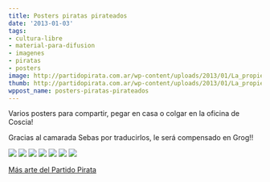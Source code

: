 ```yaml
---
title: Posters piratas pirateados
date: '2013-01-03'
tags:
- cultura-libre
- material-para-difusion
- imagenes
- piratas
- posters
image: http://partidopirata.com.ar/wp-content/uploads/2013/01/La_propiedad_intelectual_es_el_robo.jpg
thumb: http://partidopirata.com.ar/wp-content/uploads/2013/01/La_propiedad_intelectual_es_el_robo-150x150.jpg
wppost_name: posters-piratas-pirateados
---
```


Varios posters para compartir, pegar en casa o colgar en la oficina de Coscia!

Gracias al camarada Sebas por traducirlos, le será compensado en Grog!!

<img src="http://adhoc.partidopirata.com.ar/attachments/36/zona_libre.partidopirata.png" style="max-width:618px">
<img src="http://adhoc.partidopirata.com.ar/attachments/39/que_haya_copias.partidopirata.png" style="max-width:618px">
<img src="http://adhoc.partidopirata.com.ar/attachments/37/propiedad_intelectual.partidopirata.png" style="max-width:618px">
<img src="http://adhoc.partidopirata.com.ar/attachments/35/batalla.partidopirata.png" style="max-width:618px">
<img src="http://adhoc.partidopirata.com.ar/attachments/38/original_muerto.partidopirata.png" style="max-width:618px">
<img src="http://adhoc.partidopirata.com.ar/attachments/41/becerro_dorado.partidopirata.png" style="max-width:618px">
<img src="http://adhoc.partidopirata.com.ar/attachments/40/cara_libre.partidopirata.png" style="max-width:618px">

<a href="http://wiki.partidopirata.com.ar/Multimedia_del_Partido">Más arte del Partido Pirata</a>
